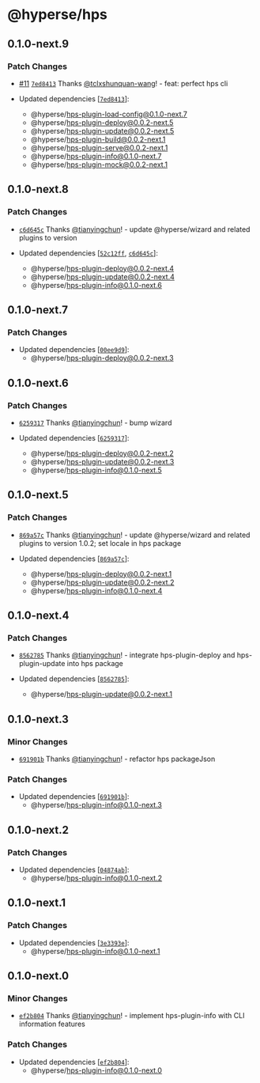 # @hyperse/hps

## 0.1.0-next.9

### Patch Changes

- [#11](https://github.com/hyperse-io/hps/pull/11) [`7ed8413`](https://github.com/hyperse-io/hps/commit/7ed8413bdd1197749e34df32b72b4c242be00a40) Thanks [@tclxshunquan-wang](https://github.com/tclxshunquan-wang)! - feat: perfect hps cli

- Updated dependencies [[`7ed8413`](https://github.com/hyperse-io/hps/commit/7ed8413bdd1197749e34df32b72b4c242be00a40)]:
  - @hyperse/hps-plugin-load-config@0.1.0-next.7
  - @hyperse/hps-plugin-deploy@0.0.2-next.5
  - @hyperse/hps-plugin-update@0.0.2-next.5
  - @hyperse/hps-plugin-build@0.0.2-next.1
  - @hyperse/hps-plugin-serve@0.0.2-next.1
  - @hyperse/hps-plugin-info@0.1.0-next.7
  - @hyperse/hps-plugin-mock@0.0.2-next.1

## 0.1.0-next.8

### Patch Changes

- [`c6d645c`](https://github.com/hyperse-io/hps/commit/c6d645c2eb810204e0894b7954e56b7eb6b0ea79) Thanks [@tianyingchun](https://github.com/tianyingchun)! - update @hyperse/wizard and related plugins to version

- Updated dependencies [[`52c12ff`](https://github.com/hyperse-io/hps/commit/52c12ff6e7529a06c16f4d9b1231f24fe7368570), [`c6d645c`](https://github.com/hyperse-io/hps/commit/c6d645c2eb810204e0894b7954e56b7eb6b0ea79)]:
  - @hyperse/hps-plugin-deploy@0.0.2-next.4
  - @hyperse/hps-plugin-update@0.0.2-next.4
  - @hyperse/hps-plugin-info@0.1.0-next.6

## 0.1.0-next.7

### Patch Changes

- Updated dependencies [[`00ee9d9`](https://github.com/hyperse-io/hps/commit/00ee9d99c3354bb7b8bf6c87dc901bbdf07c7183)]:
  - @hyperse/hps-plugin-deploy@0.0.2-next.3

## 0.1.0-next.6

### Patch Changes

- [`6259317`](https://github.com/hyperse-io/hps/commit/6259317b8ce718d1d7a608a9bdaa7f105723d39e) Thanks [@tianyingchun](https://github.com/tianyingchun)! - bump wizard

- Updated dependencies [[`6259317`](https://github.com/hyperse-io/hps/commit/6259317b8ce718d1d7a608a9bdaa7f105723d39e)]:
  - @hyperse/hps-plugin-deploy@0.0.2-next.2
  - @hyperse/hps-plugin-update@0.0.2-next.3
  - @hyperse/hps-plugin-info@0.1.0-next.5

## 0.1.0-next.5

### Patch Changes

- [`869a57c`](https://github.com/hyperse-io/hps/commit/869a57c65e81a7f21ab2996fadf168c606747957) Thanks [@tianyingchun](https://github.com/tianyingchun)! - update @hyperse/wizard and related plugins to version 1.0.2; set locale in hps package

- Updated dependencies [[`869a57c`](https://github.com/hyperse-io/hps/commit/869a57c65e81a7f21ab2996fadf168c606747957)]:
  - @hyperse/hps-plugin-deploy@0.0.2-next.1
  - @hyperse/hps-plugin-update@0.0.2-next.2
  - @hyperse/hps-plugin-info@0.1.0-next.4

## 0.1.0-next.4

### Patch Changes

- [`8562785`](https://github.com/hyperse-io/hps/commit/856278589bf5a2377d384e1ff50bf4fa174883a7) Thanks [@tianyingchun](https://github.com/tianyingchun)! - integrate hps-plugin-deploy and hps-plugin-update into hps package

- Updated dependencies [[`8562785`](https://github.com/hyperse-io/hps/commit/856278589bf5a2377d384e1ff50bf4fa174883a7)]:
  - @hyperse/hps-plugin-update@0.0.2-next.1

## 0.1.0-next.3

### Minor Changes

- [`691901b`](https://github.com/hyperse-io/hps/commit/691901bfe8961c38140b9474457a80528f700005) Thanks [@tianyingchun](https://github.com/tianyingchun)! - refactor hps packageJson

### Patch Changes

- Updated dependencies [[`691901b`](https://github.com/hyperse-io/hps/commit/691901bfe8961c38140b9474457a80528f700005)]:
  - @hyperse/hps-plugin-info@0.1.0-next.3

## 0.1.0-next.2

### Patch Changes

- Updated dependencies [[`04874ab`](https://github.com/hyperse-io/hps/commit/04874abd7bcb6b65b3f3d3503d9fc05832e5e1f0)]:
  - @hyperse/hps-plugin-info@0.1.0-next.2

## 0.1.0-next.1

### Patch Changes

- Updated dependencies [[`3e3393e`](https://github.com/hyperse-io/hps/commit/3e3393e92503de7a23f46a3c36aacae92d605472)]:
  - @hyperse/hps-plugin-info@0.1.0-next.1

## 0.1.0-next.0

### Minor Changes

- [`ef2b804`](https://github.com/hyperse-io/hps/commit/ef2b804162320468d495ba2c195849b68f5282ca) Thanks [@tianyingchun](https://github.com/tianyingchun)! - implement hps-plugin-info with CLI information features

### Patch Changes

- Updated dependencies [[`ef2b804`](https://github.com/hyperse-io/hps/commit/ef2b804162320468d495ba2c195849b68f5282ca)]:
  - @hyperse/hps-plugin-info@0.1.0-next.0
